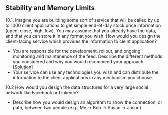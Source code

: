 ## Stability and Memory Limits

10.1. Imagine you are building some sort of service that will be called by up to 1000 client applications to get simple end-of-day stock price information (open, close, high, low). You may assume that you already have the data, and that you can store it in any format you wish. How would you design the client-facing service which provides the information to cleint application?
  - You are responsible for the development, rollout, and ongoing monitoring and maintanence of the feed. Describe the different methods you considered and why you would recommend your approach. [[Solution]](../code/10-1.md)
  - Your service can use any technologies you wish and can distribute the information to the client applications in any mechanism you choose. 

10.2 How would you design the data structures for a very large social network like Facebook or LinkedIn?
  - Describe how you would design an algorithm to show the connection, or path, between two people (e.g., Me -> Bob -> Susan -> Jason)
